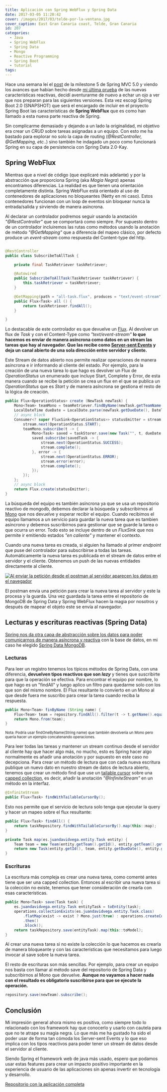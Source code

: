 ```yaml
---
title: Aplicación con Spring WebFlux y Spring Data
date: 2017-03-05 11:28:42
cover: /images/2017/03/telde-por-la-ventana.jpg
cover_caption: East Gran Canaria coast, Telde, Gran Canaria
id: 207
categories:
  - Java
  - Spring WebFlux
  - Spring Data
  - Mongo
  - Reactive Programming
  - Spring Boot
  - tutorial
tags:
---
```


Hace una semana leí el [post](https://spring.io/blog/2017/02/23/spring-framework-5-0-m5-update) de la milestone 5 de Spring MVC 5.0 y viendo los avances que habían hecho desde [mi última prueba](https://github.com/jdvr/spring-5-m2-reactive-web-app) de las nuevas características reactivas, decidí aventurarme de nuevo a echar un ojo a ver que nos preparan para las siguientes versiones. Esta vez escogí Spring Boot 2.0 (SNAPSHOT) que será el encargado de incluir en el proyecto Spring Boot las características de **Spring WebFlux** que es como han llamado a esta nueva parte reactiva de Spring.

Sin complicarme demasiado y dejando a un lado la originalidad, mi objetivo era crear un _CRUD_ sobre tareas asignadas a un equipo. Con esto me ha bastado para explorar no solo la capa de routing (_@RestController, @GetMapping, etc.._) sino  también he indagado un poco como funcionará Spring en su capa de persistencia con Spring Data 2.0-Kay.

## Spring WebFlux

Mientras que a nivel de código (que explicaré más adelante) y por la abstracción que proporciona Spring (aka _Magia Negra_) apenas encontramos diferencias. La realidad es que tienen una orientación completamente distinta. Spring WebFlux está orientado al uso de contenedores de aplicaciones no bloqueantes (Netty en mi caso). Estos contenedores funcionan con un  loop de eventos sin bloquear nunca la entrada/salida y sirviendo de manera asíncrona.

Al declarar un controlador podremos seguir usando la anotación _"@RestController"_ que se comportará como siempre. Por supuesto dentro de un controlador incluiremos las rutas como métodos usando la anotación de método _"@GetMapping"_ que a diferencia del mapeo clásico, por defecto     produce un _event-stream_ como respuesta del Content-type del http.

```java Controlador para cargar todas las tareas existentes

@RestController
public class SubscribeToAllTask {

    private final TaskRetriever taskRetriever;

    @Autowired
    public SubscribeToAllTask(TaskRetriever taskRetriever) {
        this.taskRetriever = taskRetriever;
    }

    @GetMapping(path = "all-task.flux", produces = "text/event-stream")
    public Flux<Task> all () {
        return taskRetriever.findAll();
    }

}

```

Lo destacable de este controlador es que devuelve un [Flux](https://github.com/reactor/reactor-core#flux). Al devolver un flux de _Task_ y con el Content-Type como _"text/event-stream"_ **lo que hacemos es enviar de manera asíncrona como datos en un stream las tareas que hay al navegador. Que las recibe como [Server-sent Events](https://en.wikipedia.org/wiki/Server-sent_events) y deja un canal abierto de una sola dirección entre servidor y cliente.**

Este Stream de datos abierto nos permite realizar operaciones de manera asíncrona e ir informando al cliente del estado. Por ejemplo, para la creación de una nueva tarea lo que hago es devolver un Flux de _OperationStatus_ un enumerado que incluye Start, Complete y Error, de esta manera cuando se recibe la petición se crea un flux en el que se publica un _OperationStatus_ que es _Start_ y de manera asíncrona se gestiona el resto de la lógica de creación.

```java Lógica para crear una tarea
public Flux<OperationStatus> create (NewTask newTask) {
    Mono<Team> teamMono = teamRetriever.findByName(newTask.getTeamName());
    LocalDateTime dueDate = LocalDate.parse(newTask.getDueDate(), DateTimeFormatter.ISO_LOCAL_DATE).atStartOfDay();
    // async block
    Consumer<? super FluxSink<OperationStatus>> statusEmitter = stream -> {
        stream.next(OperationStatus.START); 
        teamMono.subscribe(t -> {
            Mono<Task> saved = taskStorer.save(new Task("", t, dueDate, newTask.getTitle()));
            saved.subscribe(savedTask -> {
                stream.next(OperationStatus.SUCCESS); 
                stream.complete(); 
            }, error -> {
                stream.next(OperationStatus.ERROR);
                stream.error(error);
                stream.complete();
            });
        });
    };
    // async block
    return Flux.create(statusEmitter);
}

```

La búsqueda del equipo es también asíncrona ya que se usa un repositorio reactivo de mongodb, debemos declarar la  búsqueda y subscribirnos al [Mono](https://github.com/reactor/reactor-core#mono) que nos devuelve y esperar recibir el equipo. Cuando recibimos el equipo llamamos a un servicio para guardar la nueva tarea que es tambien asíncrono y debemos suscribirnos para gestionar que se guarde la tarea o que ocurra un error. Todo esto se incluye dentro de un _FluxSink_ que nos permite ir emitiendo estados _"en caliente"_ y mantener el contexto. 

Cuando una nueva tarea es creada, si alguien ha llamado al primer _endpoint_ que puse del controlador para subscribirse a todas las tareas. Automáticamente la nueva tarea es publicada en el stream de datos entre el servidor y el cliente. Obtenemos un push de las nuevas entidades directamente al cliente.

[![Al enviar la petición desde el postman al servidor aparecen los datos en el navegador](/images/2017/03/1-1.gif)](/images/2017/03/1-1.gif)

El postman envia una petición para crear la nueva tarea al servidor y este la procesa y la guarda. Una vez guardada la tarea entre el repositorio de MongoDB de Spring Data y Spring WebFlux hacen la magia por nosotros y después de mapear el objeto este se envía al navegador.

## Lecturas y escrituras reactivas (Spring Data)

[Spring nos da otra capa de abstracción sobre los datos para poder comunicarnos de manera asíncrona y reactiva](https://spring.io/blog/2016/11/28/going-reactive-with-spring-data) con la base de datos, en mi caso he elegido [Spring Data MongoDB](http://projects.spring.io/spring-data-mongodb/).

### Lecturas

Para leer un registro tenemos los típicos métodos de Spring Data, con una diferencia, **devuelven tipos reactivos que son _lazy_** y tienes que suscribirte para que la operación se efectiva. Para encontrar el equipo por nombre, lo que hago es un "findAll" y luego aplico un filtro para quedarme solo con los que son del mismo nombre. El Flux resultante lo convierto en un Mono al que desde fuera me suscribo para crear la tarea cuando reciba la respuesta.

```java Encontrar un equipo por nombre
public Mono<Team> finByName (String name) {
    Flux<Team> team = repository.findAll().filter(t -> t.getName().equals(name)).map(et -> new Team(et.getId(), et.getName()));
    return Mono.from(team);
}
```
<sup>Nota: Podría usar findOneByName(String name) que también devolvería un Mono pero quería hacer un ejemplo concatenando operaciones.</sup>

Para leer todas las tareas y mantener un stream continuo desde el servidor al cliente hay que hacer algo más, no mucho, esto es Spring hacer algo normalmente es añadir una anotación y por supuesto en este caso no decepciona. Para crear un método de lectura que con cada nueva escritura publique un nuevo dato en nuestro stream de datos de lectura abierto, tenemos que crear un método find que use un [tailable cursor](https://docs.mongodb.com/manual/core/tailable-cursors/) sobre una [capped collection](https://docs.mongodb.com/manual/core/capped-collections/), es decir, añadir la anotación _"@InfiniteStream"_ en un método en la interfaz.

```java Método de lectura que mantiene un cursor para publicar nuevos elementos
@InfiniteStream
public Flux<Task> findWithTailableCursorBy();

```

Esto nos permite que el servicio de lectura solo tenga que ejecutar la query y hacer un mapeo sobre el flux resultante:

```java Leer todo los elementos de una colección y mapear la entidad al objeto de modelo
public Flux<Task> findAll() {
    return taskRepository.findWithTailableCursorBy().map(this::map);
}

private Task map(es.juandavidvega.entity.Task entity) {
    Team team = new Team(entity.getTeam().getId(), entity.getTeam().getName());
    return new Task(entity.getId(), team, entity.getDueDate(), entity.getTitle());
}
```

### Escrituras

La escritura más compleja es crear una nueva tarea, como comenté antes tiene que ser una capped collection. Entonces al escribir una nueva tarea si la colección no existe, tenemos que tener consideración de crearla con esas características.

```java Crear una tarea cuando no existe la colección
public Mono<Task> save(Task task) {
    es.juandavidvega.entity.Task entityTask = toEntity(task);
    operations.collectionExists(es.juandavidvega.entity.Task.class)
        .flatMap(exist -> exist ? Mono.just(true) : operations.createCollection(es.juandavidvega.entity.Task.class, new CollectionOptions(1024 * 1024, 1000, true)))
        .then()
        .block();
    return taskRepository.save(entityTask).map(this::toModel);
}
```

Al crear una nueva tarea si no existe la colección lo que hacemos es crearla de manera bloqueante y con las características que necesitamos para luego invocar  al save sobre la nueva tarea.

El resto de escrituras son más sencillas. Por ejemplo, para crear un equipo nos basta con llamar al método save del repositorio de Spring Data y subscribirnos al Mono que devuelve. **Aunque no vayamos a hacer nada con el resultado es obligatorio suscribirse para que se ejecute la operación.**


 ```java Escritura más sencilla
 repository.save(newTeam).subscribe();
 ```

## Conclusión

Mi impresión general ahora mismo es positiva, como siempre todo lo relacionado con los framework hay que conocerlo y usarlo con cautela para que no te atrape su magia negra. Lo que más me ha gustado ha sido el poder usar de forma tan cómoda los Server-sent Events y lo que eso implica con los tipos reactivos para poder tener un stream de datos desde el servidor al cliente.

Siendo Spring el framework web de java más usado, espero que podamos usar estas features para crear un impacto positivo importante en la experiencia de usuario de las aplicaciones sin apenas invertir en tecnología y desarrollo.


[Repositorio con la aplicación completa](https://github.com/jdvr/reactive-task-manager)

